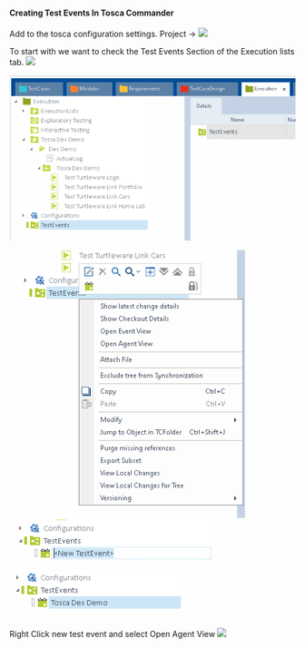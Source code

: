 #### Creating Test Events In Tosca Commander

Add to the tosca configuration settings. Project -> 
![](Pasted%20image%2020230216115937.png)


To start with we want to check the Test Events Section of the Execution lists tab.
![](Pasted%20image%2020230216115937.png)

![](./img/testevent-checkout.png)

![](./img/Pasted%20image%2020230216115743.png)
![](./img/Pasted%20image%2020230216115801.png)
![](./img/Pasted%20image%2020230216115904.png)

Right Click new test event and select Open Agent View
![](Pasted%20image%2020230216115854.png)